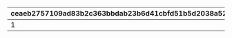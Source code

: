 |ceaeb2757109ad83b2c363bbdab23b6d41cbfd51b5d2038a52ded8222e48f37b|5fd3c54eea56eb558c829ed945a18c03c2b0a4a5001b876a13545cf36caffe51|10765118517c34da6f7a165b0362bb9413429d904a88871e6a9e2c26ef86a0de|74bce57cf9d2563b0f3dc8496810672a7515f9e0f748c3489ed56315fb463999|5d62671f02143372b5ef4cf023a1327d132bc4d7c88afb930d34f2cb4f55a2b7|202decb9727c7e9f43e494a9fdcd7ecbeac10138ecf78e246d05a01895d612c4|2bf8177e3ec37d16eaadcab49a424309383c5b9847789558d15898e2da2be01f|7b21b6e8cfcc6ed37a71fa6104c83955c95e77c1d8e7a23da09b159c0b1f6e77|
| --- | --- | --- | --- | --- | --- | --- | --- |
|1|2001000|2116099|50|2023/02/15 15:00:00|balloon_story_2nd_16_skip|common_label_release_2_16_skip|common_btn_2_16_skip|
